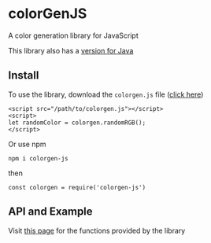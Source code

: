 # colorGenJS
A color generation library for JavaScript

This library also has a [version for Java](https://github.com/Real-John-Cheung/colorGenJava)

## Install
To use the library, download the `colorgen.js` file ([click here](hhttps://real-john-cheung.github.io/colorGenJS/dist/colorgen.js))
```
<script src="/path/to/colorgen.js"></script>
<script>
let randomColor = colorgen.randomRGB();
</script>
```

Or use npm
```
npm i colorgen-js
```
then
```
const colorgen = require('colorgen-js')
```

## API and Example
Visit [this page](https://real-john-cheung.github.io/colorGenJS/api/colorgen-js/1.0.1/module-ColorGen.html) for the functions provided by the library

